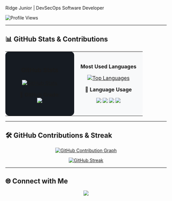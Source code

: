 Ridge Junior | DevSecOps Software Developer  

<p align="left">
  <img src="https://komarev.com/ghpvc/?username=JuniorCarti&label=Profile%20Views&color=blue&style=flat-square" alt="Profile Views" />
</p>

---

## 📊 **GitHub Stats & Contributions**  

<table width="100%">
<tr>
<td width="50%" valign="top" align="center" style="background-color: #161b22; padding: 20px; border-radius: 12px;">

### **GitHub Stats**  

<p align="center">
  <a href="https://github.com/JuniorCarti">
    <img src="https://github-readme-stats.vercel.app/api?username=JuniorCarti&show_icons=true&theme=github_dark&count_private=true&include_all_commits=true&border_radius=10" alt="GitHub Stats" />
  </a>
</p>

🔹 **GitHub Grade:**  
<img src="https://img.shields.io/badge/GitHub-A+-brightgreen?style=flat-square" />

</td>

<td width="50%" valign="top" align="center" style="background-color: #f8f9fa; padding: 20px; border-radius: 12px;">

  **Most Used Languages**  

<p align="center">
  <a href="https://github.com/JuniorCarti">
    <img src="https://github-readme-stats.vercel.app/api/top-langs/?username=JuniorCarti&layout=compact&theme=light&langs_count=6&hide=css,html&border_radius=10" alt="Top Languages" />
  </a>
</p>

🚀 **Language Usage**  

<p align="center">
  <img src="https://img.shields.io/badge/Java-60%25-ED8B00?style=for-the-badge&logo=java&logoColor=white&labelColor=black&color=black" />
  <img src="https://img.shields.io/badge/Python-20%25-3776AB?style=for-the-badge&logo=python&logoColor=white&labelColor=black&color=black" />
  <img src="https://img.shields.io/badge/JavaScript-10%25-F7DF1E?style=for-the-badge&logo=javascript&logoColor=black&labelColor=black&color=black" />
  <img src="https://img.shields.io/badge/Other-10%25-808080?style=for-the-badge&labelColor=black&color=black" />
</p>

</td>
</tr>
</table>

---

## 🛠 **GitHub Contributions & Streak**  

<p align="center">
  <a href="https://github.com/JuniorCarti">
    <img src="https://github-readme-activity-graph.vercel.app/graph?username=JuniorCarti&theme=github-dark&hide_border=true" alt="GitHub Contribution Graph" />
  </a>
</p>

<p align="center">
  <a href="https://github.com/JuniorCarti">
    <img src="https://streak-stats.demolab.com?user=JuniorCarti&theme=dark&hide_border=true" alt="GitHub Streak" />
  </a>
</p>

---

## **🌐 Connect with Me**  

<p align="center">
  <a href="https://www.linkedin.com/in/ridge-junior-2bb333204/">
    <img src="https://img.shields.io/badge/LinkedIn-0077B5?style=for-the-badge&logo=linkedin&logoColor=white" />
  </a>
</p>

